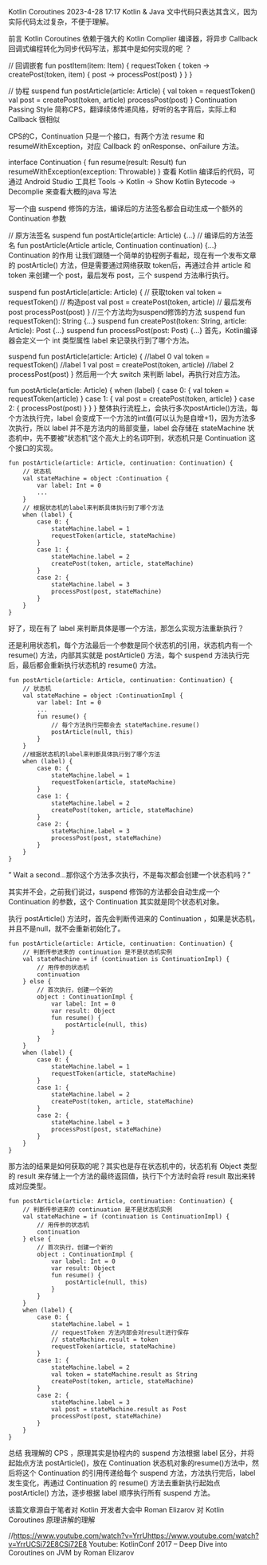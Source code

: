Kotlin Coroutines
2023-4-28 17:17   Kotlin & Java
文中代码只表达其含义，因为实际代码太过复杂，不便于理解。

前言
Kotlin Coroutines 依赖于强大的 Kotlin Complier 编译器，将异步 Callback 回调式编程转化为同步代码写法，那其中是如何实现的呢 ？

// 回调嵌套
fun postItem(item: Item) {
    requestToken { token ->
        createPost(token, item) { post ->
            processPost(post)
        }
    }
}
 
// 协程
suspend fun postArticle(article: Article) {
    val token = requestToken()
    val post = createPost(token, article)
    processPost(post)
}
Continuation Passing Style
简称CPS，翻译续体传递风格，好听的名字背后，实际上和 Callback 很相似

CPS的C，Continuation 只是一个接口，有两个方法 resume 和 resumeWithException，对应 Callback 的 onResponse、onFailure 方法。

interface Continuation<in T> {
   fun resume(result: Result<T>)
   fun resumeWithException(exception: Throwable)
}
查看 Kotlin 编译后的代码，可通过 Android Studio 工具栏 Tools -> Kotlin -> Show Kotlin Bytecode -> Decomplie 来查看大概的java 写法

写一个由 suspend 修饰的方法，编译后的方法签名都会自动生成一个额外的 Continuation 参数

// 原方法签名
suspend fun postArticle(article: Article) {...}
// 编译后的方法签名
fun postArticle(Article article, Continuation continuation) {...}
Continuation 的作用
让我们跟随一个简单的协程例子看起，现在有一个发布文章的 postArticle() 方法，但是需要通过网络获取 token后，再通过合并 article 和 token 来创建一个 post，最后发布 post，三个 suspend 方法串行执行。

suspend fun postArticle(article: Article) {
    // 获取token
    val token = requestToken()
    // 构造post
    val post = createPost(token, article)
    // 最后发布 post
    processPost(post)
}
//三个方法均为suspend修饰的方法
suspend fun requestToken(): String {...}
suspend fun createPost(token: String, article: Article): Post {...}
suspend fun processPost(post: Post) {...}
首先，Kotlin编译器会定义一个 int 类型属性 label 来记录执行到了哪个方法。

suspend fun postArticle(article: Article) {
    //label 0
    val token = requestToken()
    //label 1
    val post = createPost(token, article)
    //label 2
    processPost(post)
}
然后用一个大 switch 来判断 label，再执行对应方法。

fun postArticle(article: Article) {
    when (label) {
        case 0: { val token = requestToken(article) }
        case 1: { val post = createPost(token, article) }
        case 2: { processPost(post) }
    }
}
整体执行流程上，会执行多次postArticle()方法，每个方法执行完，label 会变成下一个方法的int值(可以认为是自增+1)，因为方法多次执行，所以 label 并不是方法内的局部变量，label 会存储在 stateMachine 状态机中，先不要被”状态机”这个高大上的名词吓到，状态机只是 Continuation 这个接口的实现。

    fun postArticle(article: Article, continuation: Continuation) {
        // 状态机
        val stateMachine = object :Continuation {
            var label: Int = 0
            ...
        }
        // 根据状态机的label来判断具体执行到了哪个方法
        when (label) {
            case 0: {
                stateMachine.label = 1
                requestToken(article, stateMachine)
            }
            case 1: {
                stateMachine.label = 2
                createPost(token, article, stateMachine)
            }
            case 2: {
                stateMachine.label = 3
                processPost(post, stateMachine)
            }
        }
    }
好了，现在有了 label 来判断具体是哪一个方法，那怎么实现方法重新执行？

还是利用状态机，每个方法最后一个参数是同个状态机的引用，状态机内有一个 resume() 方法，内部其实就是 postArticle() 方法，每个 suspend 方法执行完后，最后都会重新执行状态机的 resume() 方法。

    fun postArticle(article: Article, continuation: Continuation) {
        // 状态机
        val stateMachine = object :ContinuationImpl {
            var label: Int = 0
            ...
            fun resume() {
                // 每个方法执行完都会去 stateMachine.resume()
                postArticle(null, this)
            }
        }
        //根据状态机的label来判断具体执行到了哪个方法
        when (label) {
            case 0: {
                stateMachine.label = 1
                requestToken(article, stateMachine)
            }
            case 1: {
                stateMachine.label = 2
                createPost(token, article, stateMachine)
            }
            case 2: {
                stateMachine.label = 3
                processPost(post, stateMachine)
            }
        }
    }
” Wait a second…那你这个方法多次执行，不是每次都会创建一个状态机吗？”

其实并不会，之前我们说过，suspend 修饰的方法都会自动生成一个 Continuation 的参数，这个 Continuation 其实就是同个状态机对象。

执行 postArticle() 方法时，首先会判断传进来的 Continuation ，如果是状态机，并且不是null，就不会重新初始化了。

    fun postArticle(article: Article, continuation: Continuation) {
        // 判断传参进来的 continuation 是不是状态机实例
        val stateMachine = if (continuation is ContinuationImpl) {
            // 用传参的状态机
            continuation
        } else {
            // 首次执行，创建一个新的
            object : ContinuationImpl {
                var label: Int = 0
                var result: Object
                fun resume() {
                    postArticle(null, this)
                }
            }
        }
        when (label) {
            case 0: {
                stateMachine.label = 1
                requestToken(article, stateMachine)
            }
            case 1: {
                stateMachine.label = 2
                createPost(token, article, stateMachine)
            }
            case 2: {
                stateMachine.label = 3
                processPost(post, stateMachine)
            }
        }
    }
那方法的结果是如何获取的呢？其实也是存在状态机中的，状态机有 Object 类型的 result 来存储上一个方法的最终返回值，执行下个方法时会将 result 取出来转成对应类型。

    fun postArticle(article: Article, continuation: Continuation) {
        // 判断传参进来的 continuation 是不是状态机实例
        val stateMachine = if (continuation is ContinuationImpl) {
            // 用传参的状态机
            continuation
        } else {
            // 首次执行，创建一个新的
            object : ContinuationImpl {
                var label: Int = 0
                var result: Object
                fun resume() {
                    postArticle(null, this)
                }
            }
        }
        when (label) {
            case 0: {
                stateMachine.label = 1
                // requestToken 方法内部会对result进行保存
                // stateMachine.result = token
                requestToken(article, stateMachine)
            }
            case 1: {
                stateMachine.label = 2
                val token = stateMachine.result as String
                createPost(token, article, stateMachine)
            }
            case 2: {
                stateMachine.label = 3
                val post = stateMachine.result as Post
                processPost(post, stateMachine)
            }
        }
    }
总结
我理解的 CPS ，原理其实是协程内的 suspend 方法根据 label 区分，并将起始点方法 postArticle()，放在 Continuation 状态机对象的resume()方法中，然后将这个 Continuation 的引用传递给每个 suspend 方法，方法执行完后，label 发生变化，再通过 Continuation 的 resume() 方法去重新执行起始点 postArticle() 方法，逐步根据 label 顺序执行所有 suspend 方法。


该篇文章源自于笔者对 Kotlin 开发者大会中 Roman Elizarov 对 Kotlin Coroutines 原理讲解的理解

//https://www.youtube.com/watch?v=YrrUhttps://www.youtube.com/watch?v=YrrUCSi72E8CSi72E8
Youtube: KotlinConf 2017 – Deep Dive into Coroutines on JVM by Roman Elizarov
